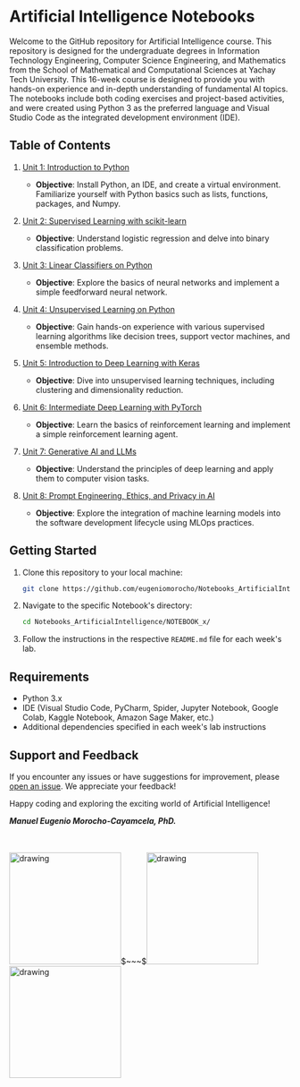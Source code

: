 # Artificial Intelligence Notebooks

Welcome to the GitHub repository for Artificial Intelligence course. This repository is designed for the undergraduate degrees in Information Technology Engineering, Computer Science Engineering, and Mathematics from the School of Mathematical and Computational Sciences at Yachay Tech University. This 16-week course is designed to provide you with hands-on experience and in-depth understanding of fundamental AI topics. The notebooks include both coding exercises and project-based activities, and were created using Python 3 as the preferred language and Visual Studio Code as the integrated development environment (IDE).

## Table of Contents

1. [Unit 1: Introduction to Python](week1-2/)
   - **Objective**: Install Python, an IDE, and create a virtual environment. Familiarize yourself with Python basics such as lists, functions, packages, and Numpy.

2. [Unit 2: Supervised Learning with scikit-learn](week3-4/)
   - **Objective**: Understand logistic regression and delve into binary classification problems.

3. [Unit 3: Linear Classifiers on Python](week5-6/)
   - **Objective**: Explore the basics of neural networks and implement a simple feedforward neural network.

4. [Unit 4: Unsupervised Learning on Python](week7-8/)
   - **Objective**: Gain hands-on experience with various supervised learning algorithms like decision trees, support vector machines, and ensemble methods.

5. [Unit 5: Introduction to Deep Learning with Keras](week9-10/)
   - **Objective**: Dive into unsupervised learning techniques, including clustering and dimensionality reduction.

6. [Unit 6: Intermediate Deep Learning with PyTorch](week11-12/)
   - **Objective**: Learn the basics of reinforcement learning and implement a simple reinforcement learning agent.

7. [Unit 7: Generative AI and LLMs](week13-14/)
   - **Objective**: Understand the principles of deep learning and apply them to computer vision tasks.

8. [Unit 8: Prompt Engineering, Ethics, and Privacy in AI](week15/)
   - **Objective**: Explore the integration of machine learning models into the software development lifecycle using MLOps practices.


## Getting Started

1. Clone this repository to your local machine:

   ```bash
   git clone https://github.com/eugeniomorocho/Notebooks_ArtificialIntelligence.git

2. Navigate to the specific Notebook's directory:
   ```bash
   cd Notebooks_ArtificialIntelligence/NOTEBOOK_x/
   
3. Follow the instructions in the respective `README.md` file for each week's lab.


## Requirements

- Python 3.x
- IDE (Visual Studio Code, PyCharm, Spider, Jupyter Notebook, Google Colab, Kaggle Notebook, Amazon Sage Maker, etc.)
- Additional dependencies specified in each week's lab instructions

## Support and Feedback

If you encounter any issues or have suggestions for improvement, please [open an issue](https://github.com/eugeniomorocho/Notebooks_ArtificialIntelligence/issues). We appreciate your feedback!

Happy coding and exploring the exciting world of Artificial Intelligence!


***Manuel Eugenio Morocho-Cayamcela, PhD.***

<br/>
<br/>
<img src="yt.png" alt="drawing" width="200"/>$~~~$<img src="ecmc.png" alt="drawing" width="200"/><img src="deeparc.png" alt="drawing" width="200" padding-left=10px/>
